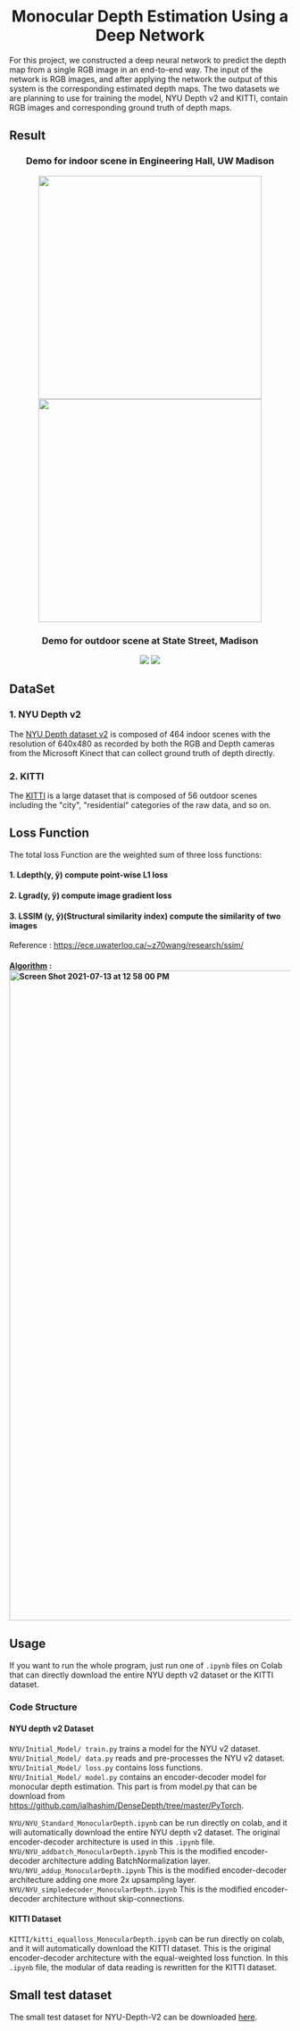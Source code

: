 <h1 align="center">Monocular Depth Estimation Using a Deep Network</h1>

<p>For this project, we constructed a deep neural network to predict the depth map from a single RGB image in an end-to-end way. The input of the network is RGB images, and after applying the network the output of this system is the corresponding estimated depth maps. The two datasets we are planning to use for training the model, NYU Depth v2 and KITTI, contain RGB images and corresponding ground truth of depth maps. </p>

## Result
<h3 align="center"> Demo for indoor scene in Engineering Hall, UW Madison</h3>
<p align="center">
<img src="https://user-images.githubusercontent.com/73271404/128800359-ddf6a52e-6075-4bae-9edb-e2d47b60dd74.gif" width="400"/><img src="https://user-images.githubusercontent.com/73271404/128800367-8877c642-a4e7-4abf-92ca-cf40a32c5fd5.gif" width="400"/>
 </p>
 
 <h3 align="center"> Demo for outdoor scene at State Street, Madison</h3>
<p align="center">
<img src="https://user-images.githubusercontent.com/73271404/128801153-f608a47d-9adf-4cd3-939c-5baa7ed98c2e.gif"/>
 <img src="https://user-images.githubusercontent.com/73271404/128801156-e4efe4ca-a0e0-4a48-a8ee-4aa7f08a972f.gif"/>
 </p>


## DataSet
### 1. NYU Depth v2
The [NYU Depth dataset v2](https://cs.nyu.edu/~silberman/datasets/nyu_depth_v2.html) is composed of 464 indoor scenes with the resolution of 640x480 as recorded by both the RGB and Depth cameras 
from the Microsoft Kinect that can collect ground truth of depth directly. 


### 2. KITTI
The [KITTI](http://www.cvlibs.net/datasets/kitti/) is a large dataset that is composed of 56 outdoor scenes including the "city", "residential" categories of the raw data, and so on. 

## Loss Function
 The total loss Function are the weighted sum of three loss functions:
 #### 1. Ldepth(y, ŷ) compute point-wise L1 loss
 #### 2. Lgrad(y, ŷ) compute image gradient loss
 #### 3. LSSIM (y, ŷ)(Structural similarity index) compute the similarity of two images
  Reference : https://ece.uwaterloo.ca/~z70wang/research/ssim/ 
  
  #### [Algorithm](https://en.wikipedia.org/wiki/Structural_similarity#Algorithm) : <img width="1165" alt="Screen Shot 2021-07-13 at 12 58 00 PM" src="https://user-images.githubusercontent.com/73271404/125504126-4bcbc3ae-b7d3-40e1-b987-989124c17683.png">


## Usage
If you want to run the whole program, just run one of `.ipynb` files on Colab that can directly download the entire NYU depth v2 dataset or the KITTI dataset. 

### Code Structure ###
#### NYU depth v2 Dataset ####
`NYU/Initial_Model/ train.py` trains a model for the NYU v2 dataset.  
`NYU/Initial_Model/ data.py` reads and pre-processes the NYU v2 dataset.  
`NYU/Initial_Model/ loss.py` contains loss functions.  
`NYU/Initial_Model/ model.py` contains an encoder-decoder model for monocular depth estimation. This part is from model.py that can be download from https://github.com/ialhashim/DenseDepth/tree/master/PyTorch.  
  
  
`NYU/NYU_Standard_MonocularDepth.ipynb` can be run directly on colab, and it will automatically download the entire NYU depth v2 dataset. The original encoder-decoder architecture is used in this `.ipynb` file.  
`NYU/NYU_addbatch_MonocularDepth.ipynb` This is the modified encoder-decoder architecture adding BatchNormalization layer.  
`NYU/NYU_addup_MonocularDepth.ipynb` This is the modified encoder-decoder architecture adding one more 2x upsampling layer.  
`NYU/NYU_simpledecoder_MonocularDepth.ipynb` This is the modified encoder-decoder architecture without skip-connections.  

#### KITTI Dataset ####
`KITTI/kitti_equalloss_MonocularDepth.ipynb` can be run directly on colab, and it will automatically download the KITTI dataset. This is the original encoder-decoder architecture with the equal-weighted loss function. In this `.ipynb` file, the modular of data reading is rewritten for the KITTI dataset.


## Small test dataset
The small test dataset for NYU-Depth-V2 can be downloaded [here](https://drive.google.com/file/d/1HFAsEQCDUx0UC63Yv5uKE2Z5Z9cKDMV0/view?usp=sharing).
